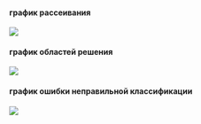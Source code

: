 #### график рассеивания
<img src = "https://user-images.githubusercontent.com/54672403/79312230-4063c380-7f07-11ea-8c0e-52b75019fc8c.png">

#### график областей решения
<img src = "https://user-images.githubusercontent.com/54672403/79311029-8029ab80-7f05-11ea-9c1d-57135cfa71da.png">

#### график ошибки неправильной классификации 
<img src = "https://user-images.githubusercontent.com/54672403/79311017-7dc75180-7f05-11ea-94cf-f64cc917c9f7.png">